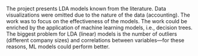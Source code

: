 The project presents LDA models known from the literature. Data visualizations were omitted due to the nature of the data (accounting). The work was to focus on the effectiveness of the models. The work could be enriched by the application of machine learning models, i.e., decision trees.
The biggest problem for LDA (linear) models is the number of outliers (different company sizes) and correlations between variables—for these reasons, ML models could perform better.
